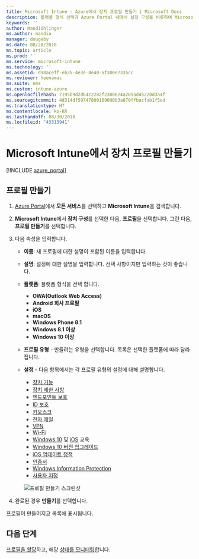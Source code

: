 ```yaml
---
title: Microsoft Intune - Azure에서 장치 프로필 만들기 | Microsoft Docs
description: 플랫폼 형식 선택과 Azure Portal 내에서 설정 구성을 비롯하여 Microsoft Intune에서 장치 프로필을 추가하거나 구성합니다.
keywords: ''
author: MandiOhlinger
ms.author: mandia
manager: dougeby
ms.date: 08/28/2018
ms.topic: article
ms.prod: ''
ms.service: microsoft-intune
ms.technology: ''
ms.assetid: d98aceff-eb35-4e3e-8e40-5f300e7335cc
ms.reviewer: heenamac
ms.suite: ems
ms.custom: intune-azure
ms.openlocfilehash: 7195b9d2d64c2282f2380624a209ad45220d3a4f
ms.sourcegitcommit: 4d314df59747800169090b3a870ffbacfab1f5ed
ms.translationtype: HT
ms.contentlocale: ko-KR
ms.lasthandoff: 08/30/2018
ms.locfileid: "43313941"
---
```

# <a name="create-a-device-profile-in-microsoft-intune"></a>Microsoft Intune에서 장치 프로필 만들기

[!INCLUDE [azure_portal](./includes/azure_portal.md)]

## <a name="create-the-profile"></a>프로필 만들기
1. [Azure Portal](https://portal.azure.com)에서 **모든 서비스**를 선택하고 **Microsoft Intune**을 검색합니다.

2. **Microsoft Intune**에서 **장치 구성**를 선택한 다음, **프로필**을 선택합니다. 그런 다음, **프로필 만들기**를 선택합니다.

3. 다음 속성을 입력합니다.

   - **이름**: 새 프로필에 대한 설명이 포함된 이름을 입력합니다.
   - **설명**: 설정에 대한 설명을 입력합니다. 선택 사항이지만 입력하는 것이 좋습니다.
   - **플랫폼**: 플랫폼 형식을 선택 합니다.  

       - **OWA(Outlook Web Access)**
       - **Android 회사 프로필**
       - **iOS**
       - **macOS**
       - **Windows Phone 8.1**
       - **Windows 8.1 이상**
       - **Windows 10 이상**

   - **프로필 유형** - 만들려는 유형을 선택합니다. 목록은 선택한 플랫폼에 따라 달라집니다.
   - **설정** - 다음 항목에서는 각 프로필 유형의 설정에 대해 설명합니다.

       -  [장치 기능](device-features-configure.md)
       -  [장치 제한 사항](device-restrictions-configure.md)
       -  [엔드포인트 보호](endpoint-protection-configure.md)
       -  [ID 보호](identity-protection-configure.md)  
       -  [키오스크](kiosk-settings.md)
       -  [전자 메일](email-settings-configure.md)
       -  [VPN](vpn-settings-configure.md)
       -  [Wi-Fi](wi-fi-settings-configure.md)
       -  [Windows 10](education-settings-configure.md) 및 [iOS](wi-fi-settings-ios.md) 교육
       -  [Windows 10 버전 업그레이드](edition-upgrade-configure-windows-10.md)
       -  [iOS 업데이트 정책](software-updates-ios.md)
       -  [인증서](certificates-configure.md)
       -  [Windows Information Protection](windows-information-protection-configure.md)
       -  [사용자 지정](custom-settings-configure.md)

     ![프로필 만들기 스크린샷](./media/create-device-profile.png)

4. 완료된 경우 **만들기**를 선택합니다.

프로필이 만들어지고 목록에 표시됩니다.

## <a name="next-steps"></a>다음 단계
[프로필을 할당](device-profile-assign.md)하고, 해당 [상태를 모니터링](device-profile-monitor.md)합니다.

